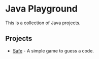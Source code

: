 # Java Playground

This is a collection of Java projects.

## Projects

- [Safe](./safe/) - A simple game to guess a code.
